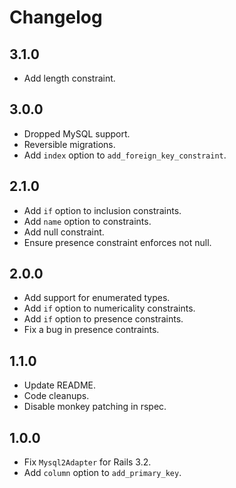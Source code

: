 # Changelog

## 3.1.0
- Add length constraint.

## 3.0.0

- Dropped MySQL support.
- Reversible migrations.
- Add `index` option to `add_foreign_key_constraint`.

## 2.1.0

- Add `if` option to inclusion constraints.
- Add `name` option to constraints.
- Add null constraint.
- Ensure presence constraint enforces not null.

## 2.0.0

- Add support for enumerated types.
- Add `if` option to numericality constraints.
- Add `if` option to presence constraints.
- Fix a bug in presence contraints.

## 1.1.0

- Update README.
- Code cleanups.
- Disable monkey patching in rspec.

## 1.0.0

- Fix `Mysql2Adapter` for Rails 3.2.
- Add `column` option to `add_primary_key`.
